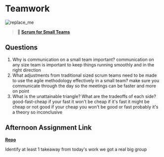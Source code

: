 # Teamwork

![replace_me](https://codeworks.blob.core.windows.net/public/assets/img/illustrations/placeholder.svg)

> **📖 [Scrum for Small Teams](https://codeworksacademy.com/fs-student-guide/resources/wk8-9/02-Scrum-For-Small-Teams)**

## Questions

1. Why is communication on a small team important?
communication on any size team is important to keep things running smoothly and in the right direction 
2. What adjustments from traditional sized scrum teams need to be made to use the agile methodology effectively in a small team?
make sure you communicate through the day so the meetings can be faster and more on point
3. What is the unattainable triangle? What are the tradeoffs of each side?
good-fast-cheap if your fast it won't be cheap if it's fast it might be cheap or  not good if your cheap you won't be good or fast probably it's a theory so inconclusive 
## Afternoon Assignment Link

**[Repo](https://github.com/LiamSmith1992/<ASSIGNMENT_REPO>)**

Identify at least 1 takeaway from today's work
we got a real big group